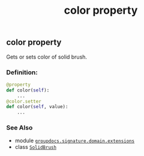 ﻿---
title: color property
second_title: GroupDocs.Signature for Python via .NET API References
description: 
type: docs
url: /python-net/groupdocs.signature.domain.extensions/solidbrush/color/
is_root: false
weight: 30
---

## color property


Gets or sets color of solid brush.
### Definition:
```python
@property
def color(self):
    ...
@color.setter
def color(self, value):
    ...
```

### See Also
* module [`groupdocs.signature.domain.extensions`](../../)
* class [`SolidBrush`](/signature/python-net/groupdocs.signature.domain.extensions/solidbrush)
